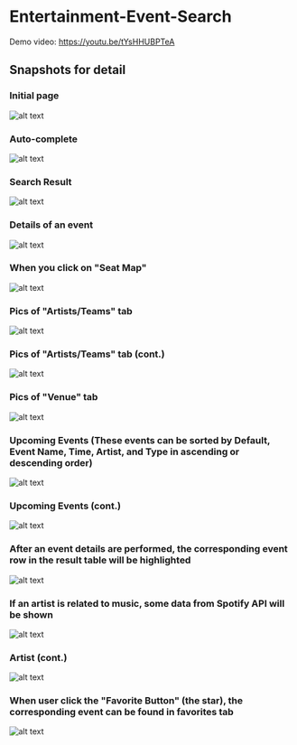 # Entertainment-Event-Search

Demo video: https://youtu.be/tYsHHUBPTeA


## Snapshots for detail
### Initial page

![alt text](/snapshots/initial.png) <br>



### Auto-complete

![alt text](/snapshots/autocomplete.png) <br>



### Search Result

![alt text](/snapshots/search_result.png) <br>



### Details of an event

![alt text](/snapshots/event_detail.png) <br>




### When you click on "Seat Map"

![alt text](/snapshots/seatMap.png) <br>




### Pics of "Artists/Teams" tab

![alt text](/snapshots/teams.png) <br>


### Pics of "Artists/Teams" tab (cont.)

![alt text](/snapshots/teams2.png) <br>




### Pics of "Venue" tab

![alt text](/snapshots/venue.png) <br>




### Upcoming Events (These events can be sorted by Default, Event Name, Time, Artist, and Type in ascending or descending order)

![alt text](/snapshots/upcoming.png) <br>


### Upcoming Events (cont.)

![alt text](/snapshots/upcoming_sort.png) <br>




### After an event details are performed, the corresponding event row in the result table will be highlighted

![alt text](/snapshots/clicked_event.png) <br>




### If an artist is related to music, some data from Spotify API will be shown

![alt text](/snapshots/artist1.png) <br>


### Artist (cont.)

![alt text](/snapshots/artist2.png) <br>




### When user click the "Favorite Button" (the star), the corresponding event can be found in favorites tab

![alt text](/snapshots/favorite.png) <br>

